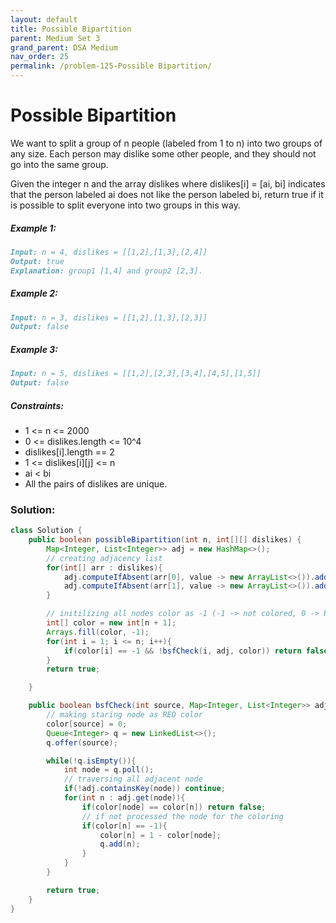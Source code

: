 ```yaml
---
layout: default
title: Possible Bipartition
parent: Medium Set 3
grand_parent: DSA Medium
nav_order: 25
permalink: /problem-125-Possible Bipartition/
---
```

# Possible Bipartition
We want to split a group of n people (labeled from 1 to n) into two groups of any size. Each person may dislike some other people, and they should not go into the same group.

Given the integer n and the array dislikes where dislikes[i] = [ai, bi] indicates that the person labeled ai does not like the person labeled bi, return true if it is possible to split everyone into two groups in this way.

##### Example 1:
```markdown
Input: n = 4, dislikes = [[1,2],[1,3],[2,4]]
Output: true
Explanation: group1 [1,4] and group2 [2,3].
```
##### Example 2:
```markdown
Input: n = 3, dislikes = [[1,2],[1,3],[2,3]]
Output: false
```
##### Example 3:
```markdown
Input: n = 5, dislikes = [[1,2],[2,3],[3,4],[4,5],[1,5]]
Output: false
```
##### Constraints:
* 1 <= n <= 2000
* 0 <= dislikes.length <= 10^4
* dislikes[i].length == 2
* 1 <= dislikes[i][j] <= n
* ai < bi
* All the pairs of dislikes are unique.

### Solution:
```java
class Solution {
    public boolean possibleBipartition(int n, int[][] dislikes) {
        Map<Integer, List<Integer>> adj = new HashMap<>();
        // creating adjacency list 
        for(int[] arr : dislikes){
            adj.computeIfAbsent(arr[0], value -> new ArrayList<>()).add(arr[1]);
            adj.computeIfAbsent(arr[1], value -> new ArrayList<>()).add(arr[0]);
        }

        // initilizing all nodes color as -1 (-1 -> not colored, 0 -> RED, 1-> Green)
        int[] color = new int[n + 1]; 
        Arrays.fill(color, -1);
        for(int i = 1; i <= n; i++){
            if(color[i] == -1 && !bsfCheck(i, adj, color)) return false;
        }
        return true;

    }

    public boolean bsfCheck(int source, Map<Integer, List<Integer>> adj, int[] color){
        // making staring node as RED color
        color[source] = 0;
        Queue<Integer> q = new LinkedList<>();
        q.offer(source);

        while(!q.isEmpty()){
            int node = q.poll();
            // traversing all adjacent node
            if(!adj.containsKey(node)) continue;
            for(int n : adj.get(node)){
                if(color[node] == color[n]) return false;
                // if not processed the node for the coloring
                if(color[n] == -1){
                    color[n] = 1 - color[node];
                    q.add(n);
                }
            }
        }

        return true;
    }
}
```